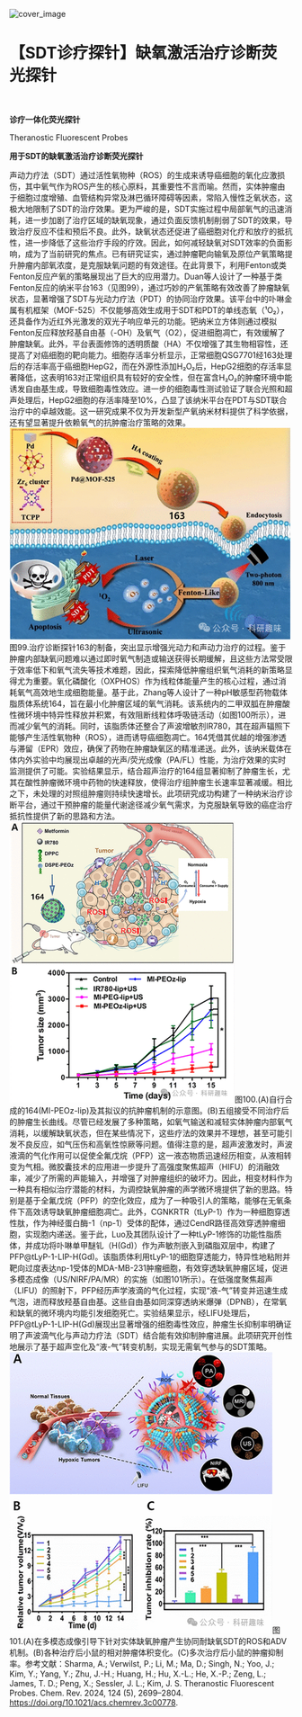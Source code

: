 ﻿![cover_image](https://mmbiz.qpic.cn/mmbiz_jpg/wzBk7nZmzgr1WXjTktOVvNC9rplNR1kjU7pfeEo9n4AFdH5jSE4ulVgjSIelEro8m7icK9eBVW76ib3uGviabNpicA/0?wx_fmt=jpeg) 

#  【SDT诊疗探针】缺氧激活治疗诊断荧光探针 
 


‍
‍

**诊疗一体化荧光探针**

Theranostic Fluorescent Probes

**用于SDT的缺氧激活治疗诊断荧光探针**

声动力疗法（SDT）通过活性氧物种（ROS）的生成来诱导癌细胞的氧化应激损伤，其中氧气作为ROS产生的核心原料，其重要性不言而喻。然而，实体肿瘤由于细胞过度增殖、血管结构异常及淋巴循环障碍等因素，常陷入慢性乏氧状态，这极大地限制了SDT的治疗效果。更为严峻的是，SDT实施过程中局部氧气的迅速消耗，进一步加剧了治疗区域的缺氧现象，通过负面反馈机制削弱了SDT的效果，导致治疗反应不佳和预后不良。此外，缺氧状态还促进了癌细胞对化疗和放疗的抵抗性，进一步降低了这些治疗手段的疗效。因此，如何减轻缺氧对SDT效率的负面影响，成为了当前研究的焦点。已有研究证实，通过肿瘤靶向输氧及原位产氧策略提升肿瘤内部氧浓度，是克服缺氧问题的有效途径。在此背景下，利用Fenton或类Fenton反应产氧的策略展现出了巨大的应用潜力。Duan等人设计了一种基于类Fenton反应的纳米平台163（见图99），通过巧妙的产氧策略有效改善了肿瘤缺氧状态，显著增强了SDT与光动力疗法（PDT）的协同治疗效果。该平台中的卟啉金属有机框架（MOF-525）不仅能够高效生成用于SDT和PDT的单线态氧（¹O₂），还具备作为近红外光激发的双光子响应单元的功能。钯纳米立方体则通过模拟Fenton反应释放羟基自由基（-OH）及氧气（O2），促进细胞凋亡，有效缓解了肿瘤缺氧。此外，平台表面修饰的透明质酸（HA）不仅增强了其生物相容性，还提高了对癌细胞的靶向能力。细胞存活率分析显示，正常细胞QSG7701经163处理后的存活率高于癌细胞HepG2，而在外源性添加H₂O₂后，HepG2细胞的存活率显著降低，这表明163对正常组织具有较好的安全性，但在富含H₂O₂的肿瘤环境中能诱发自由基生成，导致细胞毒性效应。进一步的细胞毒性测试验证了联合光照和超声处理后，HepG2细胞的存活率降至10%，凸显了该纳米平台在PDT与SDT联合治疗中的卓越效能。这一研究成果不仅为开发新型产氧纳米材料提供了科学依据，还有望显著提升依赖氧气的抗肿瘤治疗策略的效果。![](../asset/2024-06-05_bd36c47aaca8037a002b36a8f3f9904c_0.png)图99.治疗诊断探针163的制备，突出显示增强光动力和声动力治疗的过程。鉴于肿瘤内部缺氧问题难以通过即时氧气制造或输送获得长期缓解，且这些方法常受限于效率低下和氧气流失等技术难题，因此，探索降低肿瘤组织氧气消耗的新策略显得尤为重要。氧化磷酸化（OXPHOS）作为线粒体能量产生的核心过程，通过消耗氧气高效地生成细胞能量。基于此，Zhang等人设计了一种pH敏感型药物载体脂质体系统164，旨在最小化肿瘤区域的氧气消耗。该系统内的二甲双胍在肿瘤酸性微环境中特异性释放并积累，有效阻断线粒体呼吸链活动（如图100所示），进而减少氧气的消耗。同时，该脂质体还整合了声波增敏剂IR780，其在超声辐照下能够产生活性氧物种（ROS），进而诱导癌细胞凋亡。164凭借其优越的增强渗透与滞留（EPR）效应，确保了药物在肿瘤缺氧区的精准递送。此外，该纳米载体在体内外实验中均展现出卓越的光声/荧光成像（PA/FL）性能，为治疗效果的实时监测提供了可能。实验结果显示，结合超声治疗的164组显著抑制了肿瘤生长，尤其在酸性肿瘤微环境中药物的快速释放，使得治疗组肿瘤生长速率显著减缓。相比之下，未处理的对照组肿瘤则持续快速增长。此项研究成功构建了一种纳米治疗诊断平台，通过干预肿瘤的能量代谢途径减少氧气需求，为克服缺氧导致的癌症治疗抵抗性提供了新的思路和方法。![](../asset/2024-06-05_af7b81ecb4c8db1b5d8d2795eec8d6a2_1.png)图100.(A)自行合成的164(MI-PEOz-lip)及其拟议的抗肿瘤机制的示意图。(B)五组接受不同治疗后的肿瘤生长曲线。尽管已经发展了多种策略，如氧气输送和减轻实体肿瘤内部氧气消耗，以缓解缺氧状态，但在某些情况下，这些疗法的效果并不理想，甚至可能引发不良反应，如气压伤和高氧性惊厥等问题。值得注意的是，超声波激发时，声波液滴的气化作用可以促使全氟戊烷（PFP）这一液态物质迅速经历相变，从液相转变为气相。微胶囊技术的应用进一步提升了高强度聚焦超声（HIFU）的消融效率，减少了所需的声能输入，并增强了对肿瘤组织的破坏力。因此，相变材料作为一种具有相似治疗潜能的材料，为调控缺氧肿瘤的声学微环境提供了新的思路。特别是基于全氟戊烷（PFP）的空化效应，成为了一种吸引人的策略，能够在无氧条件下高效诱导缺氧肿瘤细胞凋亡。此外，CGNKRTR（tLyP-1）作为一种细胞穿透性肽，作为神经蛋白酶-1（np-1）受体的配体，通过CendR路径高效穿透肿瘤细胞，实现胞内递送。鉴于此，Luo及其团队设计了一种tLyP-1修饰的功能性脂质体，并成功将卟啉单甲醚钆（H(Gd)）作为声敏剂嵌入到磷脂双层中，构建了PFP@tLyP-1-LIP-H(Gd)。该脂质体利用tLyP-1的细胞穿透能力，特异性地粘附并靶向过度表达np-1受体的MDA-MB-231肿瘤细胞，有效穿透缺氧肿瘤区域，促进多模态成像（US/NIRF/PA/MR）的实施（如图101所示）。在低强度聚焦超声（LIFU）的照射下，PFP经历声学液滴的气化过程，实现“液-气”转变并迅速生成气泡，进而释放羟基自由基。这些自由基如同深穿透纳米爆弹（DPNB），在常氧和缺氧的微环境内均能引发细胞死亡。实验结果显示，经LIFU处理后，PFP@tLyP-1-LIP-H(Gd)展现出显著增强的细胞毒性效应，肿瘤生长抑制率明确证明了声波滴气化与声动力疗法（SDT）结合能有效抑制肿瘤进展。此项研究开创性地展示了基于超声空化及“液-气”转变机制，实现无需氧气参与的SDT策略。![](../asset/2024-06-05_f96f699062a37d43fc35b9f430088d37_2.png)图101.(A)在多模态成像引导下针对实体缺氧肿瘤产生协同耐缺氧SDT的ROS和ADV机制。(B)各种治疗后小鼠的相对肿瘤体积变化。(C)多次治疗后小鼠的肿瘤抑制率。参考文献：Sharma, A.; Verwilst, P.; Li, M.; Ma, D.; Singh, N.; Yoo, J.; Kim, Y.; Yang, Y.; Zhu, J.-H.; Huang, H.; Hu, X.-L.; He, X.-P.; Zeng, L.; James, T. D.; Peng, X.; Sessler, J. L.; Kim, J. S. Theranostic Fluorescent Probes. Chem. Rev. 2024, 124 (5), 2699–2804. https://doi.org/10.1021/acs.chemrev.3c00778.